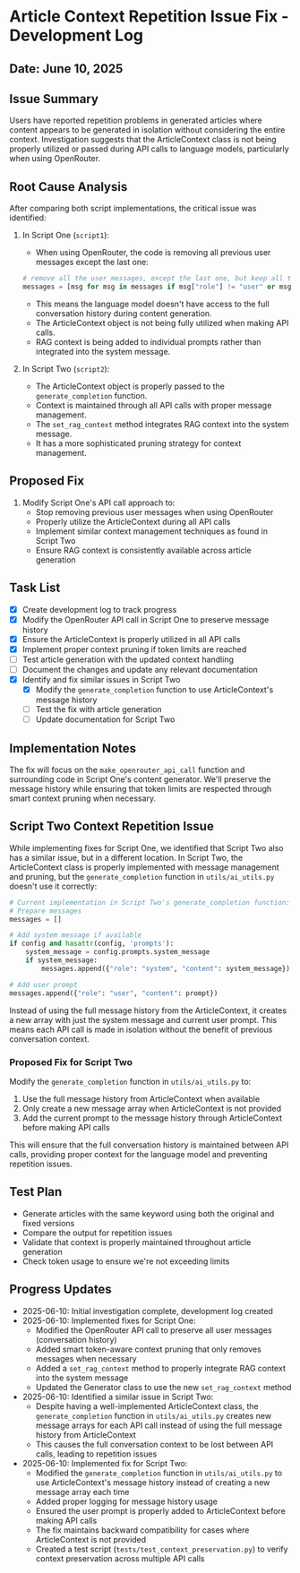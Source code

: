 # Article Context Repetition Issue Fix - Development Log

## Date: June 10, 2025

## Issue Summary
Users have reported repetition problems in generated articles where content appears to be generated in isolation without considering the entire context. Investigation suggests that the ArticleContext class is not being properly utilized or passed during API calls to language models, particularly when using OpenRouter.

## Root Cause Analysis
After comparing both script implementations, the critical issue was identified:

1. In Script One (`script1`):
   - When using OpenRouter, the code is removing all previous user messages except the last one:
   ```python
   # remove all the user messages, except the last one, but keep all the system, and model messages
   messages = [msg for msg in messages if msg["role"] != "user" or msg == messages[-1]]
   ```
   - This means the language model doesn't have access to the full conversation history during content generation.
   - The ArticleContext object is not being fully utilized when making API calls.
   - RAG context is being added to individual prompts rather than integrated into the system message.

2. In Script Two (`script2`):
   - The ArticleContext object is properly passed to the `generate_completion` function.
   - Context is maintained through all API calls with proper message management.
   - The `set_rag_context` method integrates RAG context into the system message.
   - It has a more sophisticated pruning strategy for context management.

## Proposed Fix
1. Modify Script One's API call approach to:
   - Stop removing previous user messages when using OpenRouter
   - Properly utilize the ArticleContext during all API calls
   - Implement similar context management techniques as found in Script Two
   - Ensure RAG context is consistently available across article generation

## Task List
- [x] Create development log to track progress
- [x] Modify the OpenRouter API call in Script One to preserve message history
- [x] Ensure the ArticleContext is properly utilized in all API calls
- [x] Implement proper context pruning if token limits are reached
- [ ] Test article generation with the updated context handling
- [ ] Document the changes and update any relevant documentation
- [x] Identify and fix similar issues in Script Two
  - [x] Modify the `generate_completion` function to use ArticleContext's message history
  - [ ] Test the fix with article generation
  - [ ] Update documentation for Script Two

## Implementation Notes
The fix will focus on the `make_openrouter_api_call` function and surrounding code in Script One's content generator. We'll preserve the message history while ensuring that token limits are respected through smart context pruning when necessary.

## Script Two Context Repetition Issue
While implementing fixes for Script One, we identified that Script Two also has a similar issue, but in a different location. In Script Two, the ArticleContext class is properly implemented with message management and pruning, but the `generate_completion` function in `utils/ai_utils.py` doesn't use it correctly:

```python
# Current implementation in Script Two's generate_completion function:
# Prepare messages
messages = []

# Add system message if available
if config and hasattr(config, 'prompts'):
    system_message = config.prompts.system_message
    if system_message:
        messages.append({"role": "system", "content": system_message})

# Add user prompt
messages.append({"role": "user", "content": prompt})
```

Instead of using the full message history from the ArticleContext, it creates a new array with just the system message and current user prompt. This means each API call is made in isolation without the benefit of previous conversation context.

### Proposed Fix for Script Two
Modify the `generate_completion` function in `utils/ai_utils.py` to:
1. Use the full message history from ArticleContext when available
2. Only create a new message array when ArticleContext is not provided
3. Add the current prompt to the message history through ArticleContext before making API calls

This will ensure that the full conversation history is maintained between API calls, providing proper context for the language model and preventing repetition issues.

## Test Plan
- Generate articles with the same keyword using both the original and fixed versions
- Compare the output for repetition issues
- Validate that context is properly maintained throughout article generation
- Check token usage to ensure we're not exceeding limits

## Progress Updates
- 2025-06-10: Initial investigation complete, development log created
- 2025-06-10: Implemented fixes for Script One:
  - Modified the OpenRouter API call to preserve all user messages (conversation history)
  - Added smart token-aware context pruning that only removes messages when necessary
  - Added a `set_rag_context` method to properly integrate RAG context into the system message
  - Updated the Generator class to use the new `set_rag_context` method
- 2025-06-10: Identified a similar issue in Script Two:
  - Despite having a well-implemented ArticleContext class, the `generate_completion` function in `utils/ai_utils.py` creates new message arrays for each API call instead of using the full message history from ArticleContext
  - This causes the full conversation context to be lost between API calls, leading to repetition issues
- 2025-06-10: Implemented fix for Script Two:
  - Modified the `generate_completion` function in `utils/ai_utils.py` to use ArticleContext's message history instead of creating a new message array each time
  - Added proper logging for message history usage
  - Ensured the user prompt is properly added to ArticleContext before making API calls
  - The fix maintains backward compatibility for cases where ArticleContext is not provided
  - Created a test script (`tests/test_context_preservation.py`) to verify context preservation across multiple API calls

